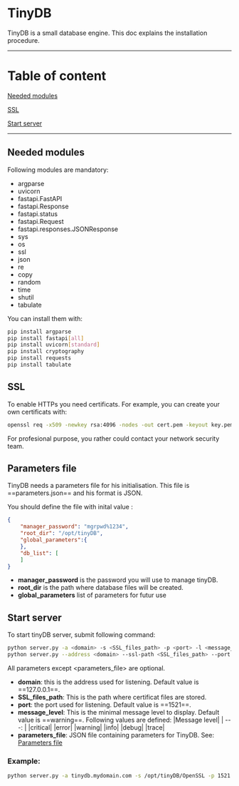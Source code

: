# TinyDB

TinyDB is a small database engine.
This doc explains the installation procedure.

---
# Table of content

[Needed modules](#needed-modules)

[SSL](#ssl)

[Start server](#start-server)

---

## Needed modules

Following modules are mandatory:

- argparse
- uvicorn
- fastapi.FastAPI
- fastapi.Response
- fastapi.status
- fastapi.Request
- fastapi.responses.JSONResponse
- sys
- os
- ssl
- json
- re
- copy
- random
- time
- shutil
- tabulate

You can install them with:

```bash
pip install argparse
pip install fastapi[all]
pip install uvicorn[standard]
pip install cryptography
pip install requests
pip install tabulate
```

## SSL

To enable HTTPs you need certificats.
For example, you can create your own certificats with:

```bash
openssl req -x509 -newkey rsa:4096 -nodes -out cert.pem -keyout key.pem -days 365
```

For profesional purpose, you rather could contact your network security team.

## Parameters file
TinyDB needs a parameters file for his initialisation.
This file is ==parameters.json== and his format is JSON.

You should define the file with inital value :

```json
{
    "manager_password": "mgrpwd%1234",
    "root_dir": "/opt/tinyDB",
    "global_parameters":{
    },
    "db_list": [
    ]
}
```
- **manager_password** is the password you will use to manage tinyDB.
- **root_dir** is the path where database files will be created.
- **global_parameters** list of parameters for futur use

## Start server

To start tinyDB server, submit following command:
```bash
python server.py -a <domain> -s <SSL_files_path> -p <port> -l <message_level> -d <parameters_file>
python server.py --address <domain> --ssl-path <SSL_files_path> --port <port> --log-level <message_level> --db-parameters-file <parameters_file>
```

All parameters except <parameters_file> are optional.

- **domain**: this is the address used for listening. Default value is ==127.0.0.1==.
- **SSL_files_path**: This is the path where certificat files are stored.
- **port**: the port used for listening. Default value is ==1521==.
- **message_level**: This is the minimal message level to display. Default value is ==warning==.
    Following values are defined:
    |Message level|
    | ---: |
    |critical|
    |error|
    |warning|
    |info|
    |debug|
    |trace|
- **parameters_file**: JSON file containing parameters for TinyDB. See: [Parameters file](#parameters-file)


### Example:
```bash
python server.py -a tinydb.mydomain.com -s /opt/tinyDB/OpenSSL -p 1521 -l warning -d /opt/tinyDB/pfile.json
```
